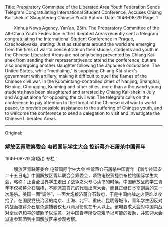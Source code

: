 Title: Preparatory Committee of the Liberated Area Youth Federation Sends Telegram Congratulating International Student Conference, Accuses Chiang Kai-shek of Slaughtering Chinese Youth
Author:
Date: 1946-08-29
Page: 1

　　Xinhua News Agency, Yan'an, 25th. The Preparatory Committee of the All-China Youth Federation in the Liberated Areas recently sent a telegram congratulating the International Student Conference in Prague, Czechoslovakia, stating: Just as students around the world are emerging from the fires of war to concentrate on their studies, students and youth in the Chinese Liberated Areas are not only being prevented by Chiang Kai-shek from sending their representatives to attend the conference, but are also undergoing another slaughter following the Japanese occupation. The United States, while "mediating," is supplying Chiang Kai-shek's government with artillery, making it difficult to quell the flames of the Chinese civil war. In the Kuomintang-controlled cities of Nanjing, Shanghai, Beiping, Chongqing, Kunming and other cities, more than a thousand young students have been slaughtered and arrested by Chiang Kai-shek in July and August alone for opposing the civil war. The telegram calls on the conference to pay attention to the threat of the Chinese civil war to world peace, to provide possible assistance to the suffering of Chinese youth, and to welcome the conference to send a delegation to visit and investigate the Chinese Liberated Areas.



<hr /> 

Original: 


### 解放区青联筹委会  电贺国际学生大会  控诉蒋介石屠杀中国青年

1946-08-29
第1版()
专栏：

　　解放区青联筹委会
    电贺国际学生大会
    控诉蒋介石屠杀中国青年
    【新华社延安二十五日电】中国解放区青年联合会筹委会，顷致电祝贺捷京布拉格国际学生大会，略称：正当全世界学生走出了战争之火专心读书的时候，中国解放区的学生青年不仅被蒋介石阻挠，不能派遣自己的代表出席大会，而且正继日本宰割后的又一次屠杀。美国一面“调停”，一面大炮接济蒋介石政府，于是中国内战之火便难以收拾了。在国民党统治区的南京、上海、北平、重庆、昆明等城市，青年学生因反对内战而被蒋介石屠杀逮捕者仅七八两月份就在千人以上。该电要求大会对中国内战对全世界和平的威胁予以注意，对中国青年所受灾难予以可能的援助，并欢迎大会派遣参观团到中国解放区来参观考察。
